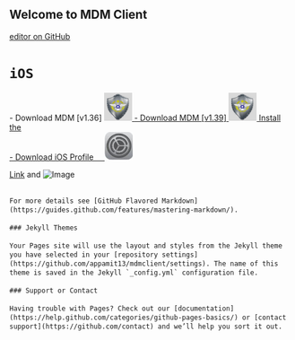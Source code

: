 ## Welcome to MDM Client

[editor on GitHub](https://github.com/appamit13/mdmclient/edit/master/index.md)

# `iOS`

   <tr>
    <td class="instructions">
- Download MDM [v1.36]
    </td>
    <td width="57" class="imagelink">
     <a href="itms-services://?action=download-manifest&url=https://appamit13.github.io/mdmclient/install_v136.plist">
      <img src="./icon.png" height="50 width="50
     </a>
    </td>
   </tr>
   
   <tr>
    <td class="instructions">
- Download MDM [v1.39]
    </td>
    <td width="57" class="imagelink">
     <a href="itms-services://?action=download-manifest&url=https://appamit13.github.io/mdmclient/install_v139.plist">
      <img src="./icon.png" height="50 width="50
     </a>
    </td>
   </tr>

<tr>
    <td class="instructions">
     Install the
     <br>
- Download iOS Profile
    </td>
    <td width="57" class="imagelink">
     <a href="https://appamit13.github.io/mdmclient/servermdmsigned.crt"> <img src="./profile.png" height="50" width="50">
     </a>
    </td>
   </tr>


[Link](url) and ![Image](src)
```

For more details see [GitHub Flavored Markdown](https://guides.github.com/features/mastering-markdown/).

### Jekyll Themes

Your Pages site will use the layout and styles from the Jekyll theme you have selected in your [repository settings](https://github.com/appamit13/mdmclient/settings). The name of this theme is saved in the Jekyll `_config.yml` configuration file.

### Support or Contact

Having trouble with Pages? Check out our [documentation](https://help.github.com/categories/github-pages-basics/) or [contact support](https://github.com/contact) and we’ll help you sort it out.
